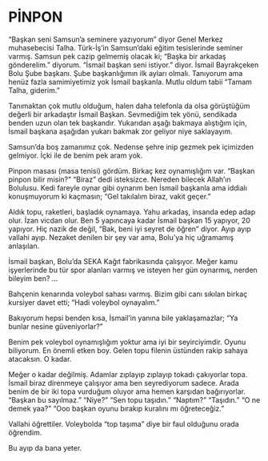 # PİNPON

“Başkan seni Samsun’a seminere yazıyorum” diyor Genel Merkez muhasebecisi Talha. Türk-İş’in Samsun’daki eğitim tesislerinde seminer varmış. Samsun pek cazip gelmemiş olacak ki;
“Başka bir arkadaş gönderelim.” diyorum.
“İsmail başkan seni istiyor.” diyor.
İsmail Bayrakçeken Bolu Şube başkanı. Şube başkanlığımın ilk ayları olmalı. Tanıyorum ama henüz fazla samimiyetimiz yok İsmail başkanla. Mutlu oldum tabii “Tamam Talha, giderim.”

Tanımaktan çok mutlu olduğum, halen daha telefonla da olsa görüştüğüm değerli bir arkadaştır İsmail Başkan. Sevmediğim tek yönü, sendikada benden uzun olan tek başkandır. Yukarıdan aşağı bakmaya alıştığım için, İsmail başkana aşağıdan yukarı bakmak zor geliyor niye saklayayım.

Samsun’da boş zamanımız çok. Nedense şehre inip gezmek pek içimizden gelmiyor. İçki ile de benim pek aram yok.

Pinpon masası (masa tenisi) gördüm. Birkaç kez oynamışlığım var.
“Başkan pinpon bilir misin?”
“Biraz” dedi isteksizce.
Nereden bilecek Allah’ın Bolulusu. Kedi fareyle oynar gibi oynarım ben İsmail başkanla ama iddialı konuşmuyorum ki kaçmasın;
“Gel takılalım biraz, vakit geçer.”

Aldık topu, raketleri, başladık oynamaya. Yahu arkadaş, insanda edep adap olur. İzan vicdan olur. Ben 5 yapıncaya kadar İsmail başkan 15 yapıyor, 20 yapıyor. Hiç nazik de değil, “Bak, beni iyi seyret de öğren” diyor. Ayıp ayıp vallahi ayıp. Nezaket denilen bir şey var ama, Bolu’ya hiç uğramamış anlaşılan.

İsmail başkan, Bolu’da SEKA Kağıt fabrikasında çalışıyor. Meğer kamu işyerlerinde bu tür spor alanları varmış ve isteyen her gün oynarmış, nerden bileyim ben?
…

Bahçenin kenarında voleybol sahası varmış. Bizim gibi canı sıkılan birkaç kursiyer davet etti; “Hadi voleybol oynayalım.”

Bakıyorum hepsi benden kısa, İsmail’in yanına bile yaklaşamazlar; “Ya bunlar nesine güveniyorlar?”

Benim pek voleybol oynamışlığım yoktur ama iyi bir seyirciyimdir. Oyunu biliyorum. En önemli etken boy. Gelen topu filenin üstünden rakip sahaya atacaksın. O kadar.

Meğer o kadar değilmiş. Adamlar zıplayıp zıplayıp tokadı çakıyorlar topa. İsmail biraz direnmeye çalışıyor ama ben seyrediyorum sadece. Arada benim de bir iki topa vurduğum oluyor ama hemen karşıdan bağırıyorlar.
“Başkan bu sayılmaz.”
“Niye?”
“Sen topu taşıdın.”
“Naptım?”
“Taşıdın.”
“O ne demek yaa?”
“Ooo başkan oyunu bırakıp kuralını mı öğreteceğiz.”

Vallahi öğrettiler. Voleybolda “top taşıma” diye bir faul olduğunu orada öğrendim.

Bu ayıp da bana yeter.
